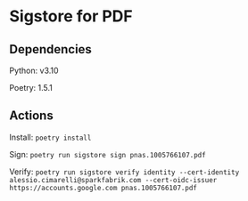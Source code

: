 # Sigstore for PDF

## Dependencies

Python: v3.10

Poetry: 1.5.1

## Actions

Install: `poetry install`

Sign: `poetry run sigstore sign pnas.1005766107.pdf`

Verify: `poetry run sigstore verify identity --cert-identity alessio.cimarelli@sparkfabrik.com --cert-oidc-issuer https://accounts.google.com pnas.1005766107.pdf`

